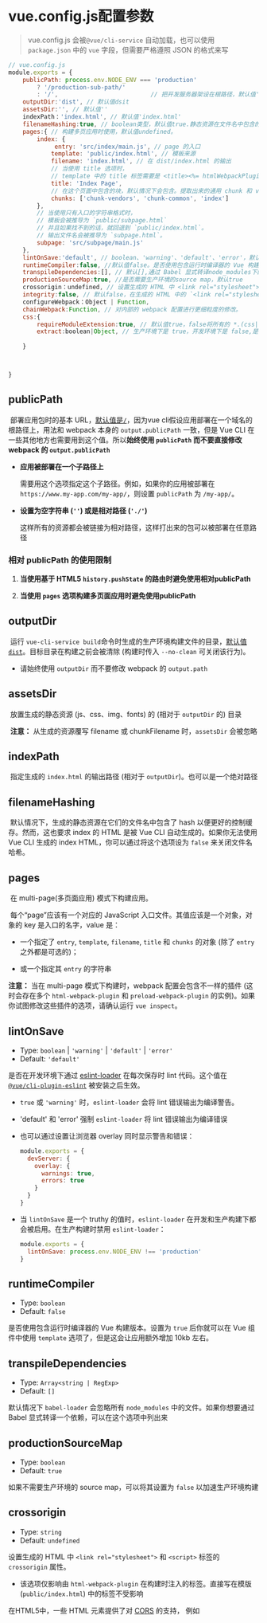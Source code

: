 # vue.config.js配置参数

> vue.config.js 会被`@vue/cli-service` 自动加载，也可以使用 `package.json` 中的 `vue` 字段，但需要严格遵照 JSON 的格式来写

```javascript
// vue.config.js
module.exports = {
    publicPath: process.env.NODE_ENV === 'production'
    	? '/production-sub-path/'
    	: '/', 							// 把开发服务器架设在根路径，默认值'/'
    outputDir:'dist', // 默认值dsit
    assetsDir:'', // 默认值''
    indexPath：'index.html', // 默认值'index.html'
    filenameHashing:true, // boolean类型，默认值true.静态资源在文件名中包含的 hash值，控制缓存
    pages:{ // 构建多页应用时使用，默认值undefined。
    	index: {
   			 entry: 'src/index/main.js', // page 的入口
    		template: 'public/index.html', // 模板来源
    		filename: 'index.html', // 在 dist/index.html 的输出
    		// 当使用 title 选项时，
    		// template 中的 title 标签需要是 <title><%= htmlWebpackPlugin.options.title %></title>
    		title: 'Index Page',
    		// 在这个页面中包含的块，默认情况下会包含。提取出来的通用 chunk 和 vendor chunk。
    		chunks: ['chunk-vendors', 'chunk-common', 'index']
		},
		// 当使用只有入口的字符串格式时，
		// 模板会被推导为 `public/subpage.html`
		// 并且如果找不到的话，就回退到 `public/index.html`。
		// 输出文件名会被推导为 `subpage.html`。
		subpage: 'src/subpage/main.js'
	},
    lintOnSave:'default', // boolean、'warning'、'default'、'error'，默认值'default'.是否在开发环境下通过 eslint-loader 在每次保存时 lint 代码
    runtimeCompiler:false, //默认值false。是否使用包含运行时编译器的 Vue 构建版本
    transpileDependencies:[], // 默认[],通过 Babel 显式转译node_modules下的一个依赖
	productionSourceMap:true, //是否需要生产环境的source map，默认true
	crossorigin：undefined, // 设置生成的 HTML 中 <link rel="stylesheet"> 和 <script> 标签的 crossorigin 属性
    integrity:false, // 默认false，在生成的 HTML 中的 `<link rel="stylesheet">` 和 `<script>` 标签上启用
	configureWebpack：Object | Function,
	chainWebpack:Function, // 对内部的 webpack 配置进行更细粒度的修改。
	css:{
        requireModuleExtension:true, // 默认值true，false将所有的 *.(css|scss|sass|less|styl(us)?) 文件视为 CSS Modules 模块
        extract:boolean|Object, // 生产环境下是 true，开发环境下是 false,是否将组件中的 CSS 提取至一个独立的 CSS 文件中
            
    }



}
```

## publicPath

​	部署应用包时的基本 URL，<u>默认值是`/`</u>，因为vue cli假设应用部署在一个域名的根路径上，用法和 webpack 本身的 `output.publicPath` 一致，但是 Vue CLI 在一些其他地方也需要用到这个值。所以**始终使用 `publicPath` 而不要直接修改 webpack 的 `output.publicPath`**

* **应用被部署在一个子路径上**

  需要用这个选项指定这个子路径。例如，如果你的应用被部署在 `https://www.my-app.com/my-app/`，则设置 `publicPath` 为 `/my-app/`。

* **设置为空字符串 (`''`) 或是相对路径 (`'./'`)**

  这样所有的资源都会被链接为相对路径，这样打出来的包可以被部署在任意路径

### 相对 publicPath 的使用限制

1. **当使用基于 HTML5 `history.pushState` 的路由时避免使用相对publicPath**

2. **当使用 `pages` 选项构建多页面应用时避免使用publicPath**

## outputDir

​	运行 `vue-cli-service build`命令时生成的生产环境构建文件的目录，<u>默认值`dist`</u>。目标目录在构建之前会被清除 (构建时传入 `--no-clean` 可关闭该行为)。

* 请始终使用 `outputDir` 而不要修改 webpack 的 `output.path`

## assetsDir

​	放置生成的静态资源 (js、css、img、fonts) 的 (相对于 `outputDir` 的) 目录

​	**注意：** 从生成的资源覆写 filename 或 chunkFilename 时，`assetsDir` 会被忽略

##  indexPath

​	指定生成的 `index.html` 的输出路径 (相对于 `outputDir`)。也可以是一个绝对路径

## filenameHashing

​	默认情况下，生成的静态资源在它们的文件名中包含了 hash 以便更好的控制缓存。然而，这也要求 index 的 HTML 是被 Vue CLI 自动生成的。如果你无法使用 Vue CLI 生成的 index HTML，你可以通过将这个选项设为 `false` 来关闭文件名哈希。

## pages

​	在 multi-page(多页面应用) 模式下构建应用。

​	每个“page”应该有一个对应的 JavaScript 入口文件。其值应该是一个对象，对象的 key 是入口的名字，value 是：

* 一个指定了 `entry`, `template`, `filename`, `title` 和 `chunks` 的对象 (除了 `entry` 之外都是可选的)；

* 或一个指定其 `entry` 的字符串

**注意：** 当在 multi-page 模式下构建时，webpack 配置会包含不一样的插件 (这时会存在多个 `html-webpack-plugin` 和 `preload-webpack-plugin` 的实例)。如果你试图修改这些插件的选项，请确认运行 `vue inspect`。

## lintOnSave

- Type: `boolean` | `'warning'` | `'default'` | `'error'`
- Default: `'default'`

是否在开发环境下通过 [eslint-loader](https://github.com/webpack-contrib/eslint-loader) 在每次保存时 lint 代码。这个值在 [`@vue/cli-plugin-eslint`](https://github.com/vuejs/vue-cli/tree/dev/packages/%40vue/cli-plugin-eslint) 被安装之后生效。

* `true` 或 `'warning'` 时，`eslint-loader` 会将 lint 错误输出为编译警告。

* 'default' 和 'error' 强制 `eslint-loader` 将 lint 错误输出为编译错误

* 也可以通过设置让浏览器 overlay 同时显示警告和错误：

  ```javascript
  module.exports = {
    devServer: {
      overlay: {
        warnings: true,
        errors: true
      }
    }
  }
  ```

* 当 `lintOnSave` 是一个 truthy 的值时，`eslint-loader` 在开发和生产构建下都会被启用。在生产构建时禁用 `eslint-loader`：

  ```javascript
  module.exports = {
    lintOnSave: process.env.NODE_ENV !== 'production'
  }
  ```

## runtimeCompiler

- Type: `boolean`
- Default: `false`

是否使用包含运行时编译器的 Vue 构建版本。设置为 `true` 后你就可以在 Vue 组件中使用 `template` 选项了，但是这会让应用额外增加 10kb 左右。

## transpileDependencies

- Type: `Array<string | RegExp>`
- Default: `[]`

默认情况下 `babel-loader` 会忽略所有 `node_modules` 中的文件。如果你想要通过 Babel 显式转译一个依赖，可以在这个选项中列出来

## productionSourceMap

- Type: `boolean`
- Default: `true`

如果不需要生产环境的 source map，可以将其设置为 `false` 以加速生产环境构建

## crossorigin

- Type: `string`
- Default: `undefined`

设置生成的 HTML 中 `<link rel="stylesheet">` 和 `<script>` 标签的 `crossorigin` 属性。

* 该选项仅影响由 `html-webpack-plugin` 在构建时注入的标签。直接写在模版 (`public/index.html`) 中的标签不受影响

在HTML5中，一些 HTML 元素提供了对 [CORS](https://developer.mozilla.org/en-US/docs/HTTP/Access_control_CORS) 的支持， 例如 <audio>、<img>、<link>、<script> 和 <video>均有一个跨域属性 (`crossOrigin` property)，它允许你配置元素获取数据的 CORS 请求。 

这些属性是枚举的，并具有以下可能的值：

| 关键字            | 描述                                                         |
| ----------------- | ------------------------------------------------------------ |
| `anonymous`       | 对此元素的 CORS 请求将不设置凭据标志。                       |
| `""`              | 设置一个空的值，如 `crossorigin` 或 `crossorigin=""`，和设置 `anonymous` 的效果一样。 |
| `use-credentials` | 对此元素的CORS请求将设置凭证标志；这意味着请求将提供凭据。   |

默认情况下（即未指定 crossOrigin 属性时），CORS 根本不会使用。在非同源情况下，设置 "anonymous" 关键字将不会通过 cookies，客户端 SSL 证书或 HTTP 认证交换用户凭据。即使是无效的关键字和空字符串也会被当作 `anonymous` 关键字使用。

* 如使用下面的<script>元素告诉浏览器执行来自 `https://example.com/example-framework.js` 的脚本且不发送用户凭据。

  ```javascript
  <script src="https://example.com/example-framework.js" crossorigin="anonymous"></script>
  ```

* `在获取需要用户凭据的 manifest 时，属性值必须设置为 use-credentials`。即使是同源的情况。

  ```javascript
  <link rel="manifest" href="/app.webmanifest" crossorigin="use-credentials">
  ```

## integrity

- Type: `boolean`
- Default: `false`

在生成的 HTML 中的 `<link rel="stylesheet">` 和 `<script>` 标签上启用 [Subresource Integrity](https://developer.mozilla.org/en-US/docs/Web/Security/Subresource_Integrity) (SRI)。如果你构建后的文件是部署在 CDN 上的，启用该选项可以提供额外的安全性。

该选项仅影响由 `html-webpack-plugin` 在构建时注入的标签 , 直接写在模版 (`public/index.html`) 中的标签不受影响。

另外，当启用 SRI 时，preload resource hints 会被禁用，因为 [Chrome 的一个 bug](https://bugs.chromium.org/p/chromium/issues/detail?id=677022) 会导致文件被下载两次。

## configureWebpack

Type: `Object | Function`

* 值是一个对象，则会通过 [webpack-merge](https://github.com/survivejs/webpack-merge) 合并到最终的配置中
* 值是一个函数，则会接收被解析的配置作为参数。该函数既可以修改配置并不返回任何东西，也可以返回一个被克隆或合并过的配置版本

## chainWebpack

Type: `Function`

是一个函数，会接收一个基于 [webpack-chain](https://github.com/mozilla-neutrino/webpack-chain) 的 `ChainableConfig` 实例。允许对内部的 webpack 配置进行更细粒度的修改。

## css

### requireModuleExtension

v4 起已弃用css.modules。

- Type: `boolean`
- Default: `true`

默认情况下，只有 `*.module.[ext]` 结尾的文件才会被视作 CSS Modules 模块。设置为 `false` 后你就可以去掉文件名中的 `.module` 并将所有的 `*.(css|scss|sass|less|styl(us)?)` 文件视为 CSS Modules 模块。

* 如果在 `css.loaderOptions.css` 里配置了自定义的 CSS Module 选项，则 `css.requireModuleExtension` 必须被显式地指定为 `true` 或者 `false`，否则程序无法确定是否希望将这些自定义配置应用到所有 CSS 文件中。

### extract

Type: `boolean | Object`

Default: 生产环境下是 `true`，开发环境下是 `false`

* 是否将组件中的 CSS 提取至一个独立的 CSS 文件中 (而不是动态注入到 JavaScript 中的 inline 代码)。

* 同样当构建 Web Components 组件时它总是会被禁用 (样式是 inline 的并注入到了 shadowRoot 中)。

* 当作为一个库构建时，你也可以将其设置为 `false` 免得用户自己导入 CSS。

* 提取 CSS 在开发环境模式下是默认不开启的，因为它和 CSS 热重载不兼容。然而，你仍然可以将这个值显性地设置为 `true` 在所有情况下都强制提取。